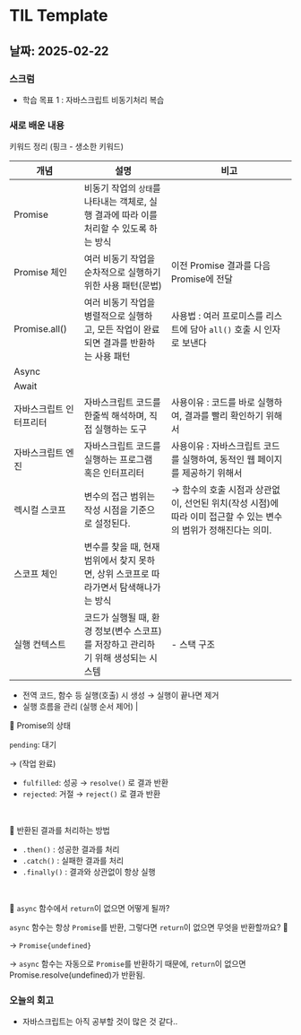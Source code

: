 # TIL Template

## 날짜: 2025-02-22

### 스크럼
- 학습 목표 1 : 자바스크립트 비동기처리 복습

### 새로 배운 내용
키워드 정리 (핑크 - 생소한 키워드)

| **개념** | **설명** | **비고** |
| --- | --- | --- |
| Promise | 비동기 작업의 `상태`를 나타내는 객체로, 실행 결과에 따라 이를 처리할 수 있도록 하는 방식 |  |
| Promise 체인 | 여러 비동기 작업을 순차적으로 실행하기 위한 사용 패턴(문법) | 이전 Promise 결과를 다음 Promise에 전달 |
| Promise.all() | 여러 비동기 작업을 병렬적으로 실행하고, 모든 작업이 완료되면 결과를 반환하는  사용 패턴 | 사용법 : 여러 프로미스를 리스트에 담아 `all()` 호출 시 인자로 보낸다 |
| Async |  |  |
| Await |  |  |
| 자바스크립트 인터프리터 | 자바스크립트 코드를 한줄씩 해석하며, 직접 실행하는 도구 | 사용이유 : 코드를 바로 실행하여, 결과를 빨리 확인하기 위해서 |
| 자바스크립트 엔진 | 자바스크립트 코드를 실행하는 프로그램 혹은 인터프리터 | 사용이유 : 자바스크립트 코드를 실행하여, 동적인 웹 페이지를 제공하기 위해서 |
| 렉시컬 스코프 | 변수의 접근 범위는 작성 시점을 기준으로 설정된다. | → 함수의 호출 시점과 상관없이, 선언된 위치(작성 시점)에 따라 이미 접근할 수 있는 변수의 범위가 정해진다는 의미. |
| 스코프 체인 | 변수를 찾을 때, 현재 범위에서 찾지 못하면, 상위 스코프로 따라가면서 탐색해나가는 방식 |  |
| 실행 컨텍스트 | 코드가 실행될 때, 환경 정보(변수 스코프)를 저장하고 관리하기 위해 생성되는 시스템 | - 스택 구조
- 전역 코드, 함수 등 실행(호출) 시 생성 → 실행이 끝나면 제거
- 실행 흐름을 관리 (실행 순서 제어) |

📍 Promise의 상태

`pending`: 대기 

→ (작업 완료)  
  - `fulfilled`: 성공 → `resolve()` 로 결과 반환  
  - `rejected`: 거절 → `reject()` 로 결과 반환

<br>

📍 반환된 결과를 처리하는 방법

- `.then()` : 성공한 결과를 처리
- `.catch()` : 실패한 결과를 처리
- `.finally()` : 결과와 상관없이 항상 실행

<br>

📍 `async` 함수에서 `return`이 없으면 어떻게 될까?

`async` 함수는 항상 `Promise`를 반환, 그렇다면 `return`이 없으면 무엇을 반환할까요? 🤔

→ `Promise{undefined}`

→ `async` 함수는 자동으로 `Promise`를 반환하기 때문에, `return`이 없으면 Promise.resolve(undefined)가 반환됨.

### 오늘의 회고
- 자바스크립트는 아직 공부할 것이 많은 것 같다..
